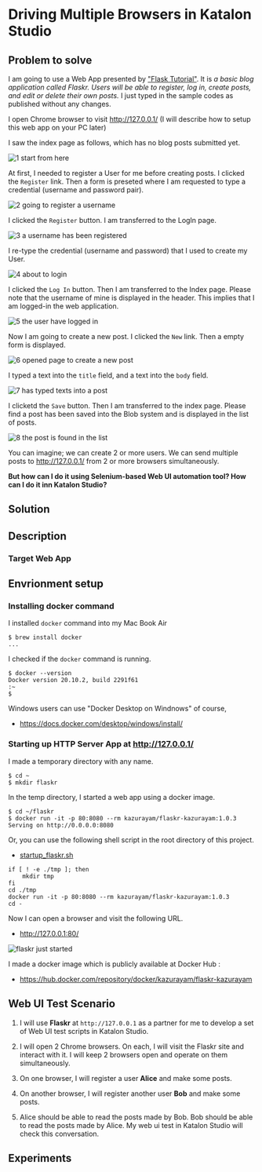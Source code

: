 # Driving Multiple Browsers in Katalon Studio

## Problem to solve

I am going to use a Web App presented by
["Flask Tutorial"](https://flask.palletsprojects.com/en/2.0.x/tutorial/). It is *a basic blog application called Flaskr. Users will be able to register, log in, create posts, and edit or delete their own posts.* I just typed in the sample codes as published without any changes.

I open Chrome browser to visit <http://127.0.0.1/>
(I will describe how to setup this web app on your PC later)

I saw the index page as follows, which has no blog posts submitted yet.

![1 start from here](./docs/images/test_flaskr/1_start_from_here.png)

At first, I needed to register a User for me before creating posts. I clicked the `Register` link. Then a form is preseted where I am requested to type a credential (username and password pair).

![2 going to register a username](./docs/images/test_flaskr/2_going_to_register_a_username.png)

I clicked the `Register` button. I am transferred to the LogIn page.

![3 a username has been registered](./docs/images/test_flaskr/3_a_username_has_been_registered.png)

I re-type the credential (username and password) that I used to create my User.

![4 about to login](./docs/images/test_flaskr/4_about_to_login.png)

I clicked the `Log In` button. Then I am transferred to the Index page. Please note that the username of mine is displayed in the header. This implies that I am logged-in the web application.

![5 the user have logged in](./docs/images/test_flaskr/5_the_user_have_logged_in.png)

Now I am going to create a new post. I clicked the `New` link. Then a empty form is displayed.

![6 opened page to create a new post](./docs/images/test_flaskr/6_opened_page_to_create_a_new_post.png)

I typed a text into the `title` field, and a text into the `body` field.

![7 has typed texts into a post](./docs/images/test_flaskr/7_has_typed_texts_into_a_post.png)

I clicketd the `Save` button. Then I am transferred to the index page. Please find a post has been saved into the Blob system and is displayed in the list of posts.

![8 the post is found in the list](./docs/images/test_flaskr/8_the_post_is_found_in_the_list.png)

You can imagine; we can create 2 or more users. We can send multiple posts to <http://127.0.0.1/> from 2 or more browsers simultaneously.

**But how can I do it using Selenium-based Web UI automation tool? How can I do it inn Katalon Studio?**

## Solution

## Description

### Target Web App

## Envrionment setup

### Installing docker command

I installed `docker` command into my Mac Book Air

    $ brew install docker
    ...

I checked if the `docker` command is running.

    $ docker --version
    Docker version 20.10.2, build 2291f61
    :~
    $

Windows users can use "Docker Desktop on Windnows" of course,

-   <https://docs.docker.com/desktop/windows/install/>

### Starting up HTTP Server App at <http://127.0.0.1/>

I made a temporary directory with any name.

    $ cd ~
    $ mkdir flaskr

In the temp directory, I started a web app using a docker image.

    $ cd ~/flaskr
    $ docker run -it -p 80:8080 --rm kazurayam/flaskr-kazurayam:1.0.3
    Serving on http://0.0.0.0:8080

Or, you can use the following shell script in the root directory of this project.

-   [startup\_flaskr.sh](./startup_flaskr.sh)

<!-- -->

    if [ ! -e ./tmp ]; then
        mkdir tmp
    fi 
    cd ./tmp
    docker run -it -p 80:8080 --rm kazurayam/flaskr-kazurayam:1.0.3
    cd -

Now I can open a browser and visit the following URL.

-   <http://127.0.0.1:80/>

![flaskr just started](docs/images/flaskr_just_started.png)

I made a docker image which is publicly available at Docker Hub :

-   <https://hub.docker.com/repository/docker/kazurayam/flaskr-kazurayam>

## Web UI Test Scenario

1.  I will use **Flaskr** at `http://127.0.0.1` as a partner for me to develop a set of Web UI test scripts in Katalon Studio.

2.  I will open 2 Chrome browsers. On each, I will visit the Flaskr site and interact with it. I will keep 2 browsers open and operate on them simultaneously.

3.  On one browser, I will register a user **Alice** and make some posts.

4.  On another browser, I will register another user **Bob** and make some posts.

5.  Alice should be able to read the posts made by Bob. Bob should be able to read the posts made by Alice. My web ui test in Katalon Studio will check this conversation.

## Experiments
